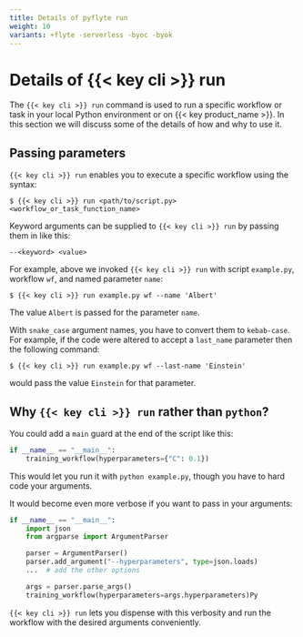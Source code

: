 ```yaml
---
title: Details of pyflyte run
weight: 10
variants: +flyte -serverless -byoc -byok
---
```


# Details of {{< key cli >}} run

The `{{< key cli >}} run` command is used to run a specific workflow or task in your local Python environment or on {{< key product_name >}}.
In this section we will discuss some of the details of how and why to use it.

## Passing parameters

`{{< key cli >}} run` enables you to execute a specific workflow using the syntax:

```shell
$ {{< key cli >}} run <path/to/script.py> <workflow_or_task_function_name>
```

Keyword arguments can be supplied to `{{< key cli >}} run` by passing them in like this:

```shell
--<keyword> <value>
```

For example, above we invoked `{{< key cli >}} run` with script `example.py`, workflow `wf`, and named parameter `name`:

```shell
$ {{< key cli >}} run example.py wf --name 'Albert'
```

The value `Albert` is passed for the parameter `name`.

With `snake_case` argument names, you have to convert them to `kebab-case`. For example,
if the code were altered to accept a `last_name` parameter then the following command:

```shell
$ {{< key cli >}} run example.py wf --last-name 'Einstein'
```

would pass the value `Einstein` for that parameter.

## Why `{{< key cli >}} run` rather than `python`?

You could add a `main` guard at the end of the script like this:

```python
if __name__ == "__main__":
    training_workflow(hyperparameters={"C": 0.1})
```

This would let you run it with `python example.py`, though you have to hard code your arguments.

It would become even more verbose if you want to pass in your arguments:

```python
if __name__ == "__main__":
    import json
    from argparse import ArgumentParser

    parser = ArgumentParser()
    parser.add_argument("--hyperparameters", type=json.loads)
    ...  # add the other options

    args = parser.parse_args()
    training_workflow(hyperparameters=args.hyperparameters)Py

```

`{{< key cli >}} run` lets you dispense with this verbosity and run the workflow with the desired arguments conveniently.